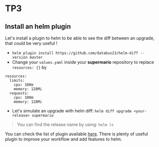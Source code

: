 # TP3

## Install an helm plugin

Let's install a plugin to helm to be able to see the diff between an upgrade, that could be very useful !

- `helm plugin install https://github.com/databus23/helm-diff --version master`
- Change your `values.yaml` inside your **supermario** repository to replace `resources: {}` by
```
resources:
  limits:
    cpu: 100m
    memory: 128Mi
  requests:
    cpu: 100m
    memory: 128Mi
```
- Let's simulate an upgrade with helm diff: `helm diff upgrade <your-release> supermario`
> You can find the release name by using: `helm ls`

You can check the list of plugin available [here](https://github.com/helm/helm/blob/master/docs/related.md#helm-plugins).
There is plenty of useful plugin to improve your workflow and add features to helm.